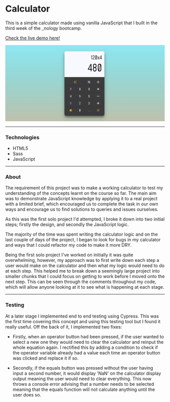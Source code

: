 # Calculator

This is a simple calculator made using vanilla JavaScript that I built in the third week of the _nology bootcamp.

[Check the live demo here!](https://jasenscode.github.io/Calculator/)

![Calculator screenshot](https://github.com/jasenscode/Calculator/blob/main/assets/images/screenshot.JPG?raw=true)


____________
### Technologies

- HTML5
- Sass
- JavaScript

_____
### About

The requirement of this project was to make a working calculator to test my understanding of the concepts learnt on the course so far. The main aim was to demonstrate JavaScript knowledge by applying it to a real project with a limited brief, which encouraged us to complete the task in our own ways and encourage us to find solutions to queries and issues ourselves.

As this was the first solo project I'd attempted, I broke it down into two initial steps; firstly the design, and secondly the JavaScript logic.

The majority of the time was spent writing the calculator logic and on the last couple of days of the project, I began to look for bugs in my calculator and ways that I could refactor my code to make it more DRY.  

Being the first solo project I've worked on initially it was quite overwhelming, however, my approach was to first write down each step a user would make on the calculator and then what my logic would need to do at each step. This helped me to break down a seemingly large project into smaller chunks that I could focus on getting to work before I moved onto the next step. This can be seen through the comments throughout my code, which will allow anyone looking at it to see what is happening at each stage.
 
_____
### Testing

At a later stage I implemented end to end testing using Cypress. This was the first time covering this concept and using this testing tool but I found it really useful. Off the back of it, I implemented two fixes:

* Firstly, when an operator button had been pressed, if the user wanted to select a new one they would need to clear the calculator and reinput the whole equation again. I rectified this by adding a condition to check if the operator variable already had a value each time an operator button was clicked and replace it if so. 

* Secondly, if the equals button was pressed without the user having input a second number, it would display 'NaN' on the calculator display output meaning the user would need to clear everything. This now throws a console error advising that a number needs to be selected meaning that the equals function will not calculate anything until the user does so.
